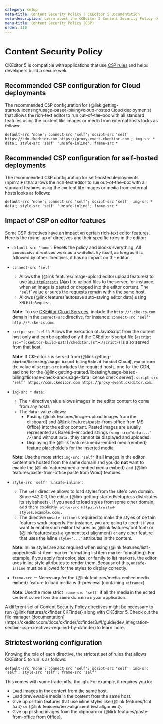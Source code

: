 ```yaml
---
category: setup
meta-title: Content Security Policy | CKEditor 5 Documentation
meta-description: Learn about the CKEditor 5 Content Security Policy (CSP).
menu-title: Content Security Policy (CSP)
order: 110
---
```


# Content Security Policy

CKEditor&nbsp;5 is compatible with applications that use [<abbr title="Content Security Policy">CSP</abbr> rules](https://developer.mozilla.org/en-US/docs/Web/HTTP/CSP) and helps developers build a secure web.

## Recommended CSP configuration for Cloud deployments

The recommended CSP configuration for {@link getting-started/licensing/usage-based-billing#cloud-hosted Cloud deployments} that allows the rich-text editor to run out–of–the–box with all standard features using the content like images or media from external hosts looks as follows:

```
default-src 'none'; connect-src 'self'; script-src 'self' https://cdn.ckeditor.com https://proxy-event.ckeditor.com ; img-src * data:; style-src 'self' 'unsafe-inline'; frame-src *
```

## Recommended CSP configuration for self-hosted deployments

The recommended CSP configuration for self-hosted deployments (npm/ZIP) that allows the rich-text editor to run out–of–the–box with all standard features using the content like images or media from external hosts looks as follows:

```
default-src 'none'; connect-src 'self'; script-src 'self'; img-src * data:; style-src 'self' 'unsafe-inline'; frame-src *
```

## Impact of CSP on editor features

Some CSP directives have an impact on certain rich-text editor features. Here is the round-up of directives and their specific roles in the editor:

* `default-src 'none'`: Resets the policy and blocks everything. All successive directives work as a whitelist. By itself, as long as it is followed by other directives, it has no impact on the editor.
* `connect-src 'self'`
	* Allows the {@link features/image-upload editor upload features} to use [`XMLHttpReqests`](https://developer.mozilla.org/en-US/docs/Web/API/XMLHttpRequest) (Ajax) to upload files to the server, for instance, when an image is pasted or dropped into the editor content. The `'self`' value ensures the requests remain within the same host.
	* Allows {@link features/autosave auto–saving editor data} using `XMLHttpRequest`.

	**Note**: To use [CKEditor Cloud Services](https://ckeditor.com/ckeditor-cloud-services/), include the `http://*.cke-cs.com` domain in the `connect-src` directive, for instance: `connect-src 'self' http://*.cke-cs.com`.
* `script-src 'self'`: Allows the execution of JavaScript from the current host only and can be applied only if the CKEditor&nbsp;5 script file (`<script src="[ckeditor-build-path]/ckeditor.js"></script>`) is also served from that host.

	**Note**: If CKEditor&nbsp;5 is served from {@link getting-started/licensing/usage-based-billing#cloud-hosted Cloud}, make sure the value of `script-src` includes the required hosts, one for the CDN, and one for the {@link getting-started/licensing/usage-based-billing#license-check-and-usage-data license check server}: `script-src 'self' https://cdn.ckeditor.com https://proxy-event.ckeditor.com`.
* `img-src * data:`
	* The `*` directive value allows images in the editor content to come from any hosts.
	* The `data:` value allows:
		* Pasting {@link features/image-upload images from the clipboard} and {@link features/paste-from-office from MS Office} into the editor content. Pasted images are usually represented as Base64–encoded strings (`<img src="data:..." />`) and without `data:` they cannot be displayed and uploaded.
		* Displaying the {@link features/media-embed media embed} feature placeholders for the inserted media.

	**Note**: Use the more strict `img-src 'self'` if all images in the editor content are hosted from the same domain and you do **not** want to enable the {@link features/media-embed media embed} and {@link features/paste-from-office paste from Word} features.
* `style-src 'self' 'unsafe-inline'`:
	* The `self` directive allows to load styles from the site's own domain. Since v42.0.0, the editor {@link getting-started/setup/css distributes its stylesheets}. If you need to load styles from some other domain, add them explicitly: `style-src https://trusted-styles.example.com;`.
	* The directive `unsafe-inline` is required to make the styles of certain features work properly. For instance, you are going to need it if you want to enable such editor features as {@link features/font font} or {@link features/text-alignment text alignment} or any other feature that uses the inline `style="..."` attributes in the content.

	**Note**: Inline styles are also required when using {@link features/lists-properties#list-item-marker-formatting list item marker formatting}. For example, if you apply font color, size, or family to list markers, the editor uses inline style attributes to render them. Because of this, `unsafe-inline` must be allowed for the styles to display correctly.

* `frame-src *`: Necessary for the {@link features/media-embed media embed} feature to load media with previews (containing `<iframe>`).

	**Note**: Use the more strict `frame-src 'self'` if all the media in the edited content come from the same domain as your application.

<info-box>
	A different set of Content Security Policy directives might be necessary to run {@link features/ckfinder CKFinder} along with CKEditor&nbsp;5. Check out the file manager [documentation](https://ckeditor.com/docs/ckfinder/ckfinder3/#!/guide/dev_integration-section-csp-directives-required-by-ckfinder) to learn more.
</info-box>

## Strictest working configuration

Knowing the role of each directive, the strictest set of rules that allows CKEditor&nbsp;5 to run is as follows:

```
default-src 'none'; connect-src 'self'; script-src 'self'; img-src 'self'; style-src 'self'; frame-src 'self'
```

This comes with some trade–offs, though. For example, it requires you to:

* Load images in the content from the same host.
* Load previewable media in the content from the same host.
* Give up certain features that use inline styles like {@link features/font font} or {@link features/text-alignment text alignment}.
* Give up pasting images from the clipboard or {@link features/paste-from-office from Office}.
